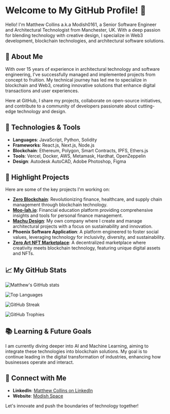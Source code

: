 # Welcome to My GitHub Profile! 👋

Hello! I'm Matthew Collins a.k.a Modish0161, a Senior Software Engineer and Architectural Technologist from Manchester, UK. With a deep passion for blending technology with creative design, I specialize in Web3 development, blockchain technologies, and architectural software solutions.

## 🚀 About Me
With over 15 years of experience in architectural technology and software engineering, I've successfully managed and implemented projects from concept to fruition. My technical journey has led me to specialize in blockchain and Web3, creating innovative solutions that enhance digital transactions and user experiences.

Here at GitHub, I share my projects, collaborate on open-source initiatives, and contribute to a community of developers passionate about cutting-edge technology and design.

## 🔧 Technologies & Tools
- **Languages**: JavaScript, Python, Solidity
- **Frameworks**: React.js, Next.js, Node.js
- **Blockchain**: Ethereum, Polygon, Smart Contracts, IPFS, Ethers.js
- **Tools**: Vercel, Docker, AWS, Metamask, Hardhat, OpenZeppelin
- **Design**: Autodesk AutoCAD, Adobe Photoshop, Figma

## 🌟 Highlight Projects
Here are some of the key projects I'm working on:
- **[Zero Blockchain](https://zero-blockchain.xyz)**: Revolutionizing finance, healthcare, and supply chain management through blockchain technology.
- **[Moo-lah.io](https://www.moo-lah.io)**: Financial education platform providing comprehensive insights and tools for personal finance management.
- **[Machu Design](https://www.machudesign.com)**: My own company where I create and manage architectural projects with a focus on sustainability and innovation.
- **Phoenix Software Application**: A platform engineered to foster social values, leveraging technology for inclusivity, diversity, and sustainability.
- **[Zero Art NFT Marketplace](https://zero-artnft.com)**: A decentralized marketplace where creativity meets blockchain technology, featuring unique digital assets and NFTs.

## 📈 My GitHub Stats

![Matthew's GitHub stats](https://github-readme-stats.vercel.app/api?username=modish0161&show_icons=true&theme=radical)

![Top Languages](https://github-readme-stats.vercel.app/api/top-langs/?username=modish0161&layout=compact&theme=radical)

![GitHub Streak](https://github-readme-streak-stats.herokuapp.com/?user=modish0161&theme=radical)

![GitHub Trophies](https://github-profile-trophy.vercel.app/?username=modish0161&theme=onedark)

## 📚 Learning & Future Goals
I am currently diving deeper into AI and Machine Learning, aiming to integrate these technologies into blockchain solutions. My goal is to continue leading in the digital transformation of industries, enhancing how businesses operate and interact.

## 🤝 Connect with Me
- **LinkedIn**: [Matthew Collins on LinkedIn](https://www.linkedin.com/in/matthew-collins-modish0161/)
- **Website**: [Modish Space](https://modish-space-portfolio.vercel.app)

Let's innovate and push the boundaries of technology together!

